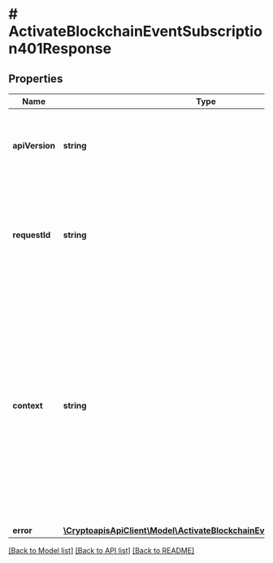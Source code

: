 # # ActivateBlockchainEventSubscription401Response

## Properties

Name | Type | Description | Notes
------------ | ------------- | ------------- | -------------
**apiVersion** | **string** | Specifies the version of the API that incorporates this endpoint. |
**requestId** | **string** | Defines the ID of the request. The &#x60;requestId&#x60; is generated by Crypto APIs and it&#39;s unique for every request. |
**context** | **string** | In batch situations the user can use the context to correlate responses with requests. This property is present regardless of whether the response was successful or returned as an error. &#x60;context&#x60; is specified by the user. | [optional]
**error** | [**\CryptoapisApiClient\Model\ActivateBlockchainEventSubscriptionE401**](ActivateBlockchainEventSubscriptionE401.md) |  |

[[Back to Model list]](../../README.md#models) [[Back to API list]](../../README.md#endpoints) [[Back to README]](../../README.md)
